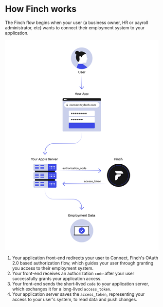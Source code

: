 # How Finch works

The Finch flow begins when your user (a business owner, HR or payroll administrator, etc) wants to connect their employment system to your application.

<!--
focus: false
-->
![](../../assets/images/howFinchWorks2.png)

1. Your application front-end redirects your user to Connect, Finch's OAuth 2.0 based authorization flow, which guides your user through granting you access to their employment system.
2. Your front-end receives an authorization `code` after your user successfully grants your application access.
3. Your front-end sends the short-lived `code` to your application server, which exchanges it for a long-lived `access_token`.
4. Your application server saves the `access_token`, representing your access to your user's system, to read data and push changes.
